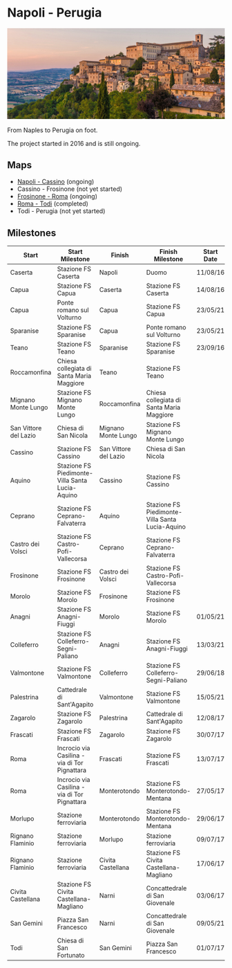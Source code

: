 # Napoli - Perugia

![Todi](todi.jpg)

From Naples to Perugia on foot.

The project started in 2016 and is still ongoing.

## Maps

* [Napoli - Cassino](https://www.google.com/maps/d/u/0/edit?mid=12UHYNq_lb03OU89U8HT2Omo7Cf_J-dMy&usp=sharing) (ongoing)
* Cassino - Frosinone (not yet started)
* [Frosinone - Roma](https://www.google.com/maps/d/u/0/edit?mid=1QmY3QGjLtRpsqGuP6Z1sBQ3TYbkrXiGZ&usp=sharing) (ongoing)
* [Roma - Todi](https://www.google.com/maps/d/u/0/edit?mid=1LA2dTdu8eIJquc3RNuvnnc5Tr69_zzGO&usp=sharing) (completed)
* Todi - Perugia (not yet started)

## Milestones

| Start                 | Start Milestone                                 | Finish                | Finish Milestone                                | Start Date | Finish Date | Order | km    | Elapsed Time | Notes                | Relive | GPX                                                                       |
|-----------------------|-------------------------------------------------|-----------------------|-------------------------------------------------|------------|-------------|-------|-------|--------------|----------------------|--------|---------------------------------------------------------------------------|
| Caserta               | Stazione FS Caserta                             | Napoli                | Duomo                                           | 11/08/16   | 11/08/16    |     1 | 29.76 | 5:26:04      |                      |        | [57acd29bdcd33b9a5a2bf523](gpx/57acd29bdcd33b9a5a2bf523.gpx)              |
| Capua                 | Stazione FS Capua                               | Caserta               | Stazione FS Caserta                             | 14/08/16   | 14/08/16    |     2 | 16.45 | 2:53:19      |                      |        | [57b0ad817f280ecf3ada967f](gpx/57b0ad817f280ecf3ada967f.gpx)              |
| Capua                 | Ponte romano sul Volturno                       | Capua                 | Stazione FS Capua                               | 23/05/21   | 23/05/21    |    19 |  0.98 | 0:12:36      |                      |        | [Capua_Ponte_Volturno_Capua_stazione_FS](gpx/Capua_Ponte_Volturno_Capua_stazione_FS.gpx) |
| Sparanise             | Stazione FS Sparanise                           | Capua                 | Ponte romano sul Volturno                       | 23/05/21   | 23/05/21    |    18 | 15.98 | 3:06:18      |                      |        | [Sparanise_Capua_Ponte_Volturno](gpx/Sparanise_Capua_Ponte_Volturno.gpx)  |
| Teano                 | Stazione FS Teano                               | Sparanise             | Stazione FS Sparanise                           | 23/09/16   | 23/09/16    |     3 |  9.38 | 1:32:48      |                      |        | [57e5260e08dad14c3af27848](gpx/57e5260e08dad14c3af27848.gpx)              |
| Roccamonfina          | Chiesa collegiata di Santa Maria Maggiore       | Teano                 | Stazione FS Teano                               |            |             |       |       |              |                      |        |                                                                           |
| Mignano Monte Lungo   | Stazione FS Mignano Monte Lungo                 | Roccamonfina          | Chiesa collegiata di Santa Maria Maggiore       |            |             |       |       |              |                      |        |                                                                           |
| San Vittore del Lazio | Chiesa di San Nicola                            | Mignano Monte Lungo   | Stazione FS Mignano Monte Lungo                 |            |             |       |       |              |                      |        |                                                                           |
| Cassino               | Stazione FS Cassino                             | San Vittore del Lazio | Chiesa di San Nicola                            |            |             |       |       |              |                      |        |                                                                           |
| Aquino                | Stazione FS Piedimonte-Villa Santa Lucia-Aquino | Cassino               | Stazione FS Cassino                             |            |             |       |       |              |                      |        |                                                                           |
| Ceprano               | Stazione FS Ceprano-Falvaterra                  | Aquino                | Stazione FS Piedimonte-Villa Santa Lucia-Aquino |            |             |       |       |              |                      |        |                                                                           |
| Castro dei Volsci     | Stazione FS Castro-Pofi-Vallecorsa              | Ceprano               | Stazione FS Ceprano-Falvaterra                  |            |             |       |       |              |                      |        |                                                                           |
| Frosinone             | Stazione FS Frosinone                           | Castro dei Volsci     | Stazione FS Castro-Pofi-Vallecorsa              |            |             |       |       |              |                      |        |                                                                           |
| Morolo                | Stazione FS Morolo                              | Frosinone             | Stazione FS Frosinone                           |            |             |       |       |              |                      |        |                                                                           |
| Anagni                | Stazione FS Anagni-Fiuggi                       | Morolo                | Stazione FS Morolo                              | 01/05/21   | 01/05/21    |    15 | 12.30 | 2:01:07      |                      |        | [Anagni_Morolo](gpx/Anagni_Morolo.gpx)                                    |
| Colleferro            | Stazione FS Colleferro-Segni-Paliano            | Anagni                | Stazione FS Anagni-Fiuggi                       | 13/03/21   | 13/03/21    |    14 | 11.21 | 2:13:14      |                      |        | [Colleferro_Anagni](gpx/Colleferro_Anagni.gpx)                            |
| Valmontone            | Stazione FS Valmontone                          | Colleferro            | Stazione FS Colleferro-Segni-Paliano            | 29/06/18   | 29/06/18    |    13 |  8.78 | 1:26:35      |                      |        | [52b0aa16-3881-4427-8372-4b7fa3fbcbb7](gpx/52b0aa16-3881-4427-8372-4b7fa3fbcbb7.gpx) |
| Palestrina            | Cattedrale di Sant'Agapito                      | Valmontone            | Stazione FS Valmontone                          | 15/05/21   | 15/05/21    |    17 |  8.78 | 1:17:20      |                      |        | [Palestrina_Valmontone](gpx/Palestrina_Valmontone.gpx)                    |
| Zagarolo              | Stazione FS Zagarolo                            | Palestrina            | Cattedrale di Sant'Agapito                      | 12/08/17   | 12/08/17    |    12 | 11.65 | 2:11:40      |                      |        | [598ef2527f280ed4fbc281e3](gpx/598ef2527f280ed4fbc281e3.gpx)              |
| Frascati              | Stazione FS Frascati                            | Zagarolo              | Stazione FS Zagarolo                            | 30/07/17   | 30/07/17    |    11 | 21.17 | 4:29:20      |                      |        | [597e116771c40cc84a8f624b](gpx/597e116771c40cc84a8f624b.gpx)              |
| Roma                  | Incrocio via Casilina - via di Tor Pignattara   | Frascati              | Stazione FS Frascati                            | 13/07/17   | 13/07/17    |    10 | 16.31 | 3:11:35      |                      |        | [5967a36e1e7255a65b405392](gpx/5967a36e1e7255a65b405392.gpx)              |
| Roma                  | Incrocio via Casilina - via di Tor Pignattara   | Monterotondo          | Stazione FS Monterotondo-Mentana                | 27/05/17   | 27/05/17    |     4 | 32.05 | 6:19:36      |                      |        | [5929cee65f19b18c5bf08bd7](gpx/5929cee65f19b18c5bf08bd7.gpx)              |
| Morlupo               | Stazione ferroviaria                            | Monterotondo          | Stazione FS Monterotondo-Mentana                | 29/06/17   | 29/06/17    |     7 | 14.84 | 2:33:59      |                      |        | [59554f848a28a1fcc0338c14](gpx/59554f848a28a1fcc0338c14.gpx)              |
| Rignano Flaminio      | Stazione ferroviaria                            | Morlupo               | Stazione ferroviaria                            | 09/07/17   | 09/07/17    |     9 |  9.15 | 1:38:31      |                      |        | [59625800dcd33b82b458c954](gpx/59625800dcd33b82b458c954.gpx)              |
| Rignano Flaminio      | Stazione ferroviaria                            | Civita Castellana     | Stazione FS Civita Castellana-Magliano          | 17/06/17   | 17/06/17    |     6 | 21.45 | 3:32:09      |                      |        | [5945909b08cd12bb3d95ac9f](gpx/5945909b08cd12bb3d95ac9f.gpx)              |
| Civita Castellana     | Stazione FS Civita Castellana-Magliano          | Narni                 | Concattedrale di San Giovenale                  | 03/06/17   | 03/06/17    |     5 | 30.16 | 4:31:20      |                      |        | [5933240eda3113a3b2c03af8](gpx/5933240eda3113a3b2c03af8.gpx)              |
| San Gemini            | Piazza San Francesco                            | Narni                 | Concattedrale di San Giovenale                  | 09/05/21   | 09/05/21    |    16 | 13.33 | 2:41:07      |                      |        | [SanGemini_Narni](gpx/SanGemini_Narni.gpx)                                |
| Todi                  | Chiesa di San Fortunato                         | San Gemini            | Piazza San Francesco                            | 01/07/17   | 01/07/17    |     8 | 29.66 | 5:30:09      |                      | [Relive](https://youtu.be/Yp5Hddfyvv8) | [5957e29e5f19b1a53da4bb1a](gpx/5957e29e5f19b1a53da4bb1a.gpx)              |

